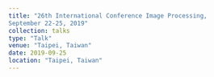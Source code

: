 ```yaml
---
title: "26th International Conference Image Processing,
September 22-25, 2019"
collection: talks
type: "Talk"
venue: "Taipei, Taiwan"
date: 2019-09-25
location: "Taipei, Taiwan"
---
```

